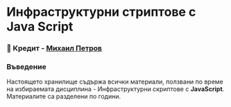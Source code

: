 # Инфраструктурни стриптове с Java Script

### 📌 Кредит - [Михаил Петров](https://github.com/mihail-petrov-courses-pu-fmi)

### Въведение
Настоящето хранилище съдържа всички материали, ползвани по време на избираемата дисциплина - Инфраструктурни скриптове с **JavaScript**. Материалите са разделени по години.